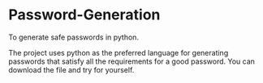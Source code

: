 # Password-Generation
To generate safe passwords in python.

The project uses python as the preferred language for generating passwords that satisfy all the requirements for a good password.
You can download the file and try for yourself.

